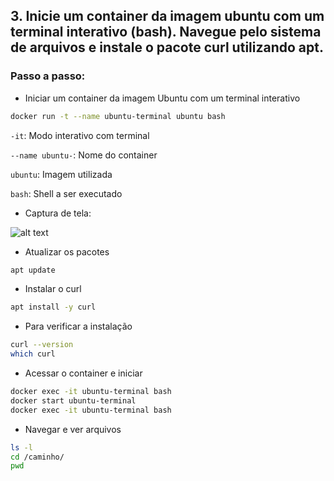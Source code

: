 ## 3. Inicie um container da imagem ubuntu com um terminal interativo (bash). Navegue pelo sistema de arquivos e instale o pacote curl utilizando apt.

### Passo a passo:

- Iniciar um container da imagem Ubuntu com um terminal interativo
```bash
docker run -t --name ubuntu-terminal ubuntu bash
```

```-it```: Modo interativo com terminal

```--name ubuntu-```: Nome do container

```ubuntu```: Imagem utilizada

```bash```: Shell a ser executado

- Captura de tela:

![alt text](images/bash.png)

-  Atualizar os pacotes
```bash
apt update
```

- Instalar o curl
```bash
apt install -y curl
```

- Para verificar a instalação
```bash
curl --version
which curl
```


- Acessar o container e iniciar
```bash
docker exec -it ubuntu-terminal bash
docker start ubuntu-terminal
docker exec -it ubuntu-terminal bash
```

- Navegar e ver arquivos
```bash
ls -l
cd /caminho/
pwd 
```
